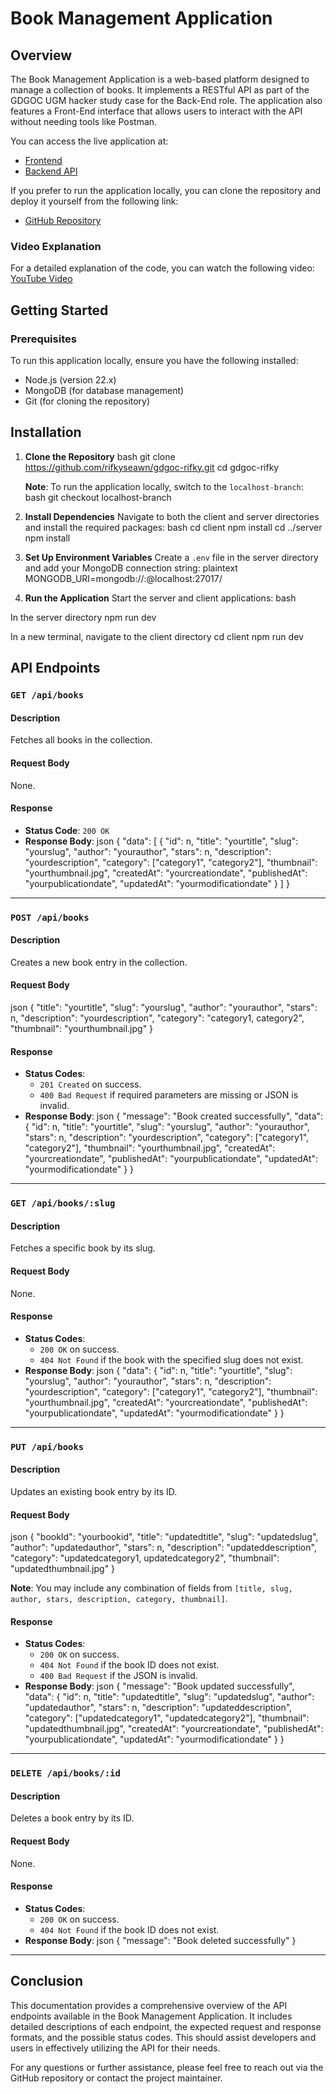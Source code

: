 # Book Management Application

## Overview

The Book Management Application is a web-based platform designed to manage a collection of books. It implements a RESTful API as part of the GDGOC UGM hacker study case for the Back-End role. The application also features a Front-End interface that allows users to interact with the API without needing tools like Postman.

You can access the live application at:
- [Frontend](https://gdgoc-rifky.vercel.app)
- [Backend API](https://gdgoc-rifky-backends.vercel.app/api/books)

If you prefer to run the application locally, you can clone the repository and deploy it yourself from the following link:
- [GitHub Repository](https://github.com/rifkyseawn/gdgoc-rifky/tree/localhost-branch)

### Video Explanation
For a detailed explanation of the code, you can watch the following video: [YouTube Video](https://youtu.be/BEwfsOToor4)

## Getting Started

### Prerequisites

To run this application locally, ensure you have the following installed:
- Node.js (version 22.x)
- MongoDB (for database management)
- Git (for cloning the repository)

## Installation

1. **Clone the Repository**
bash git clone https://github.com/rifkyseawn/gdgoc-rifky.git cd gdgoc-rifky



   **Note**: To run the application locally, switch to the `localhost-branch`:
bash git checkout localhost-branch



2. **Install Dependencies**
   Navigate to both the client and server directories and install the required packages:
bash cd client npm install cd ../server npm install



3. **Set Up Environment Variables**
   Create a `.env` file in the server directory and add your MongoDB connection string:
plaintext MONGODB_URI=mongodb://:@localhost:27017/



4. **Run the Application**
   Start the server and client applications:
bash

In the server directory
npm run dev

In a new terminal, navigate to the client directory
cd client npm run dev



## API Endpoints

### `GET /api/books`

#### Description
Fetches all books in the collection.

#### Request Body
None.

#### Response
- **Status Code**: `200 OK`
- **Response Body**:
json { "data": [ { "id": n, "title": "yourtitle", "slug": "yourslug", "author": "yourauthor", "stars": n, "description": "yourdescription", "category": ["category1", "category2"], "thumbnail": "yourthumbnail.jpg", "createdAt": "yourcreationdate", "publishedAt": "yourpublicationdate", "updatedAt": "yourmodificationdate" } ] }



---

### `POST /api/books`

#### Description
Creates a new book entry in the collection.

#### Request Body
json { "title": "yourtitle", "slug": "yourslug", "author": "yourauthor", "stars": n, "description": "yourdescription", "category": "category1, category2", "thumbnail": "yourthumbnail.jpg" }



#### Response
- **Status Codes**:
  - `201 Created` on success.
  - `400 Bad Request` if required parameters are missing or JSON is invalid.
- **Response Body**:
json { "message": "Book created successfully", "data": { "id": n, "title": "yourtitle", "slug": "yourslug", "author": "yourauthor", "stars": n, "description": "yourdescription", "category": ["category1", "category2"], "thumbnail": "yourthumbnail.jpg", "createdAt": "yourcreationdate", "publishedAt": "yourpublicationdate", "updatedAt": "yourmodificationdate" } }



---

### `GET /api/books/:slug`

#### Description
Fetches a specific book by its slug.

#### Request Body
None.

#### Response
- **Status Codes**:
  - `200 OK` on success.
  - `404 Not Found` if the book with the specified slug does not exist.
- **Response Body**:
json { "data": { "id": n, "title": "yourtitle", "slug": "yourslug", "author": "yourauthor", "stars": n, "description": "yourdescription", "category": ["category1", "category2"], "thumbnail": "yourthumbnail.jpg", "createdAt": "yourcreationdate", "publishedAt": "yourpublicationdate", "updatedAt": "yourmodificationdate" } }



---

### `PUT /api/books`

#### Description
Updates an existing book entry by its ID.

#### Request Body
json { "bookId": "yourbookid", "title": "updatedtitle", "slug": "updatedslug", "author": "updatedauthor", "stars": n, "description": "updateddescription", "category": "updatedcategory1, updatedcategory2", "thumbnail": "updatedthumbnail.jpg" }



**Note**: You may include any combination of fields from `[title, slug, author, stars, description, category, thumbnail]`.

#### Response
- **Status Codes**:
  - `200 OK` on success.
  - `404 Not Found` if the book ID does not exist.
  - `400 Bad Request` if the JSON is invalid.
- **Response Body**:
json { "message": "Book updated successfully", "data": { "id": n, "title": "updatedtitle", "slug": "updatedslug", "author": "updatedauthor", "stars": n, "description": "updateddescription", "category": ["updatedcategory1", "updatedcategory2"], "thumbnail": "updatedthumbnail.jpg", "createdAt": "yourcreationdate", "publishedAt": "yourpublicationdate", "updatedAt": "yourmodificationdate" } }



---

### `DELETE /api/books/:id`

#### Description
Deletes a book entry by its ID.

#### Request Body
None.

#### Response
- **Status Codes**:
  - `200 OK` on success.
  - `404 Not Found` if the book ID does not exist.
- **Response Body**:
json { "message": "Book deleted successfully" }



---

## Conclusion

This documentation provides a comprehensive overview of the API endpoints available in the Book Management Application. It includes detailed descriptions of each endpoint, the expected request and response formats, and the possible status codes. This should assist developers and users in effectively utilizing the API for their needs.

For any questions or further assistance, please feel free to reach out via the GitHub repository or contact the project maintainer.
